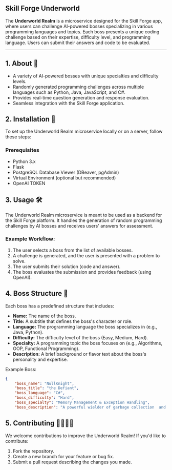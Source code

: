 ## Skill Forge Underworld

The **Underworld Realm** is a microservice designed for the Skill Forge app, where users can challenge AI-powered bosses specializing in various programming languages and topics. Each boss presents a unique coding challenge based on their expertise, difficulty level, and programming language. Users can submit their answers and code to be evaluated.

--- 
## 1. About 📖

- A variety of AI-powered bosses with unique specialties and difficulty levels.
- Randomly generated programming challenges across multiple languages such as Python, Java, JavaScript, and C#.
- Provides real-time question generation and response evaluation.
- Seamless integration with the Skill Forge application.

## 2. Installation 💾

To set up the Underworld Realm microservice locally or on a server, follow these steps:

### Prerequisites

- Python 3.x
- Flask
- PostgreSQL Database Viewer (DBeaver, pgAdmin)
- Virtual Environment (optional but recommended)
- OpenAI TOKEN

## 3. Usage 🛠️

The Underworld Realm microservice is meant to be used as a backend for the Skill Forge platform. It handles the generation of random programming challenges by AI bosses and receives users' answers for assessment.

### Example Workflow:

1. The user selects a boss from the list of available bosses.
2. A challenge is generated, and the user is presented with a problem to solve.
3. The user submits their solution (code and answer).
4. The boss evaluates the submission and provides feedback (using OpenAI).

## 4. Boss Structure 🤖

Each boss has a predefined structure that includes:

- **Name:** The name of the boss.
- **Title:** A subtitle that defines the boss's character or role.
- **Language:** The programming language the boss specializes in (e.g., Java, Python).
- **Difficulty:** The difficulty level of the boss (Easy, Medium, Hard).
- **Specialty:** A programming topic the boss focuses on (e.g., Algorithms, OOP, Functional Programming).
- **Description:** A brief background or flavor text about the boss's personality and expertise.

Example Boss:
```json
{ 
	"boss_name": "NullKnight", 
	"boss_title": "the Defiant", 
	"boss_language": "C#", 
	"boss_difficulty": "Hard", 
	"boss_specialty": "Memory Management & Exception Handling",
	"boss_description": "A powerful wielder of garbage collection  and defensive coding techniques, vanquishing bugs and memory leaks." }
```

## 5. Contributing 👨‍💻👩‍💻

We welcome contributions to improve the Underworld Realm! If you'd like to contribute:

1. Fork the repository.
2. Create a new branch for your feature or bug fix.
3. Submit a pull request describing the changes you made.